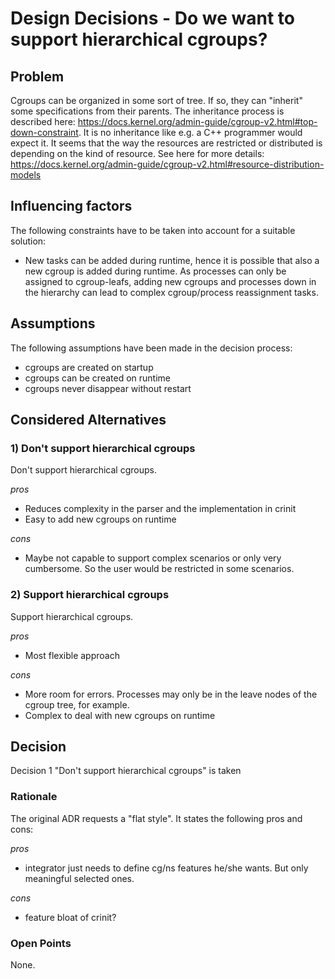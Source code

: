 # Design Decisions - Do we want to support hierarchical cgroups?

## Problem

Cgroups can be organized in some sort of tree. If so, they can "inherit" some specifications from their parents. The inheritance process is described here: https://docs.kernel.org/admin-guide/cgroup-v2.html#top-down-constraint. It is no inheritance like e.g. a C++ programmer would expect it.
It seems that the way the resources are restricted or distributed is depending on the kind of resource. See here for more details: https://docs.kernel.org/admin-guide/cgroup-v2.html#resource-distribution-models

## Influencing factors

The following constraints have to be taken into account for a suitable solution:

* New tasks can be added during runtime, hence it is possible that also a new
  cgroup is added during runtime. As processes can only be assigned to
  cgroup-leafs, adding new cgroups and processes down in the hierarchy can lead
  to complex cgroup/process reassignment tasks.



## Assumptions

The following assumptions have been made in the decision process:
* cgroups are created on startup
* cgroups can be created on runtime
* cgroups never disappear without restart




## Considered Alternatives

### 1) Don't support hierarchical cgroups

Don't support hierarchical cgroups.

*pros*
* Reduces complexity in the parser and the implementation in crinit
* Easy to add new cgroups on runtime

*cons*
* Maybe not capable to support complex scenarios or only very cumbersome. So the user would be restricted in some scenarios.


### 2) Support hierarchical cgroups

Support hierarchical cgroups.

*pros*
* Most flexible approach

*cons*
* More room for errors. Processes may only be in the leave nodes of the cgroup tree, for example.
* Complex to deal with new cgroups on runtime

## Decision

Decision 1 "Don't support hierarchical cgroups" is taken

### Rationale

The original ADR requests a "flat style". It states the following pros and cons:

*pros*
* integrator just needs to define cg/ns features he/she wants.
    But only meaningful selected ones.

*cons*
* feature bloat of crinit?

### Open Points

None.

